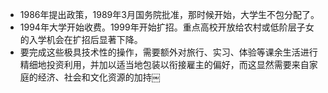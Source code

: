 - 1986年提出政策，1989年3月国务院批准，那时候开始，大学生不包分配了。
- 1994年大学开始收费。1999年开始扩招。重点高校开放给农村或低阶层子女的入学机会在扩招后显著下降。
- 要完成这些极具技术性的操作，需要额外对旅行、实习、体验等课余生活进行精细地投资利用，并加以适当地包装以衔接雇主的偏好，而这显然需要来自家庭的经济、社会和文化资源的加持￼